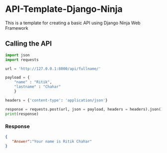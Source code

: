 # API-Template-Django-Ninja
This is a template for creating a basic API using Django Ninja Web Framework

## Calling the API
```py
import json
import requests

url = 'http://127.0.0.1:8000/api/fullname/'

payload = {
    "name" : "Ritik",
    "lastname" : "Chahar"
    }

headers = {'content-type': 'application/json'}

response = requests.post(url, json = payload, headers = headers).json()
print(response)
```
### Response
```json
{
   "Answer":"Your name is Ritik Chahar"
}
```
